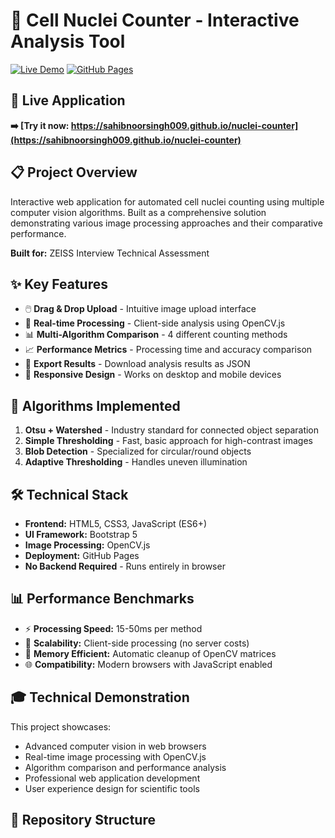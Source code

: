 # 🔬 Cell Nuclei Counter - Interactive Analysis Tool

[![Live Demo](https://img.shields.io/badge/Live%20Demo-Available-brightgreen)](https://sahibnoorsingh009.github.io/nuclei-counter)
[![GitHub Pages](https://img.shields.io/badge/Deployed%20on-GitHub%20Pages-blue)](https://sahibnoorsingh009.github.io/nuclei-counter)

## 🎯 Live Application
**➡️ [Try it now: https://sahibnoorsingh009.github.io/nuclei-counter](https://sahibnoorsingh009.github.io/nuclei-counter)**

## 📋 Project Overview
Interactive web application for automated cell nuclei counting using multiple computer vision algorithms. Built as a comprehensive solution demonstrating various image processing approaches and their comparative performance.

**Built for:** ZEISS Interview Technical Assessment

## ✨ Key Features
- 🖱️ **Drag & Drop Upload** - Intuitive image upload interface
- 🔄 **Real-time Processing** - Client-side analysis using OpenCV.js
- 📊 **Multi-Algorithm Comparison** - 4 different counting methods
- 📈 **Performance Metrics** - Processing time and accuracy comparison
- 💾 **Export Results** - Download analysis results as JSON
- 📱 **Responsive Design** - Works on desktop and mobile devices

## 🧮 Algorithms Implemented
1. **Otsu + Watershed** - Industry standard for connected object separation
2. **Simple Thresholding** - Fast, basic approach for high-contrast images
3. **Blob Detection** - Specialized for circular/round objects  
4. **Adaptive Thresholding** - Handles uneven illumination

## 🛠️ Technical Stack
- **Frontend:** HTML5, CSS3, JavaScript (ES6+)
- **UI Framework:** Bootstrap 5
- **Image Processing:** OpenCV.js
- **Deployment:** GitHub Pages
- **No Backend Required** - Runs entirely in browser

## 📊 Performance Benchmarks
- ⚡ **Processing Speed:** 15-50ms per method
- 🔄 **Scalability:** Client-side processing (no server costs)
- 💾 **Memory Efficient:** Automatic cleanup of OpenCV matrices
- 🌐 **Compatibility:** Modern browsers with JavaScript enabled

## 🎓 Technical Demonstration
This project showcases:
- Advanced computer vision in web browsers
- Real-time image processing with OpenCV.js
- Algorithm comparison and performance analysis
- Professional web application development
- User experience design for scientific tools

## 📁 Repository Structure
